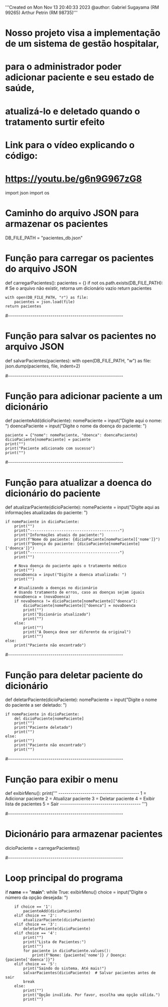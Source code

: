 '''Created on Mon Nov 13 20:40:33 2023
@author: Gabriel Sugayama (RM 99265) Arthur Petrin (RM 98735)'''

# Nosso projeto visa a implementação de um sistema de gestão hospitalar,
# para o administrador poder adicionar paciente e seu estado de saúde, 
# atualizá-lo e deletado quando o tratamento surtir efeito


# Link para o vídeo explicando o código:
# https://youtu.be/g6n9G967zG8


import json
import os

# Caminho do arquivo JSON para armazenar os pacientes
DB_FILE_PATH = "pacientes_db.json"



# Função para carregar os pacientes do arquivo JSON
def carregarPacientes():
    pacientes = {}
    if not os.path.exists(DB_FILE_PATH):
        # Se o arquivo não existir, retorna um dicionário vazio
        return pacientes

    with open(DB_FILE_PATH, "r") as file:
        pacientes = json.load(file)
    return pacientes

#---------------------------------------------------------

# Função para salvar os pacientes no arquivo JSON
def salvarPacientes(pacientes):
    with open(DB_FILE_PATH, "w") as file:
        json.dump(pacientes, file, indent=2)

#---------------------------------------------------------

# Função para adicionar paciente a um dicionário
def pacienteAdd(dicioPaciente):
    nomePaciente = input("Digite aqui o nome: ")
    doencaPaciente = input("Digite o nome da doença do paciente: ")

    paciente = {"nome": nomePaciente, "doenca": doencaPaciente}
    dicioPaciente[nomePaciente] = paciente
    print("")
    print("Paciente adicionado com sucesso")
    print("")

#---------------------------------------------------------

# Função para atualizar a doenca do dicionário do paciente
def atualizarPaciente(dicioPaciente):
    nomePaciente = input("Digite aqui as informações atualizadas do paciente: ")

    if nomePaciente in dicioPaciente:
        print("")
        print("----------------------------------------")
        print("Informações atuais do paciente:")
        print(f"Nome do paciente: {dicioPaciente[nomePaciente]['nome']}")
        print(f"Doença do paciente: {dicioPaciente[nomePaciente]['doenca']}")
        print("----------------------------------------")
        print("")

        # Nova doença do paciente após o tratamento médico
        print("")
        novaDoenca = input("Digite a doenca atualizada: ")
        print("")

        # Atualizando a doenças no dicionário
        # Usando tratamento de erros, caso as doenças sejam iguais
        novaDoenca = (novaDoenca)
        if novaDoenca != dicioPaciente[nomePaciente]["doenca"]:
            dicioPaciente[nomePaciente]["doenca"] = novaDoenca
            print("")
            print("Dicionário atualizado")
            print("")
        else:
            print("")
            print("A Doença deve ser diferente da original")
            print("")
    else:
        print("Paciente não encontrado")

#---------------------------------------------------------

# Função para deletar paciente do dicionário
def deletarPaciente(dicioPaciente):
    nomePaciente = input("Digite o nome do paciente a ser deletado: ")

    if nomePaciente in dicioPaciente:
        del dicioPaciente[nomePaciente]
        print("")
        print("Paciente deletado")
        print("")
    else:
        print("")
        print("Paciente não encontrado")
        print("")

#---------------------------------------------------------

# Função para exibir o menu
def exibirMenu():
    print('''
          ----------------------------------------
          1 = Adicionar paciente
          2 = Atualizar paciente
          3 = Deletar paciente
          4 = Exibir lista de pacientes
          5 = Sair
          ----------------------------------------
          ''')

#---------------------------------------------------------

# Dicionário para armazenar pacientes
dicioPaciente = carregarPacientes()

#---------------------------------------------------------

# Loop principal do programa
if __name__ == "__main__":
    while True:
        exibirMenu()
        choice = input("Digite o número da opção desejada: ")

        if choice == '1':
            pacienteAdd(dicioPaciente)
        elif choice == '2':
            atualizarPaciente(dicioPaciente)
        elif choice == '3':
            deletarPaciente(dicioPaciente)
        elif choice == '4':
            print("")
            print("Lista de Pacientes:")
            print("")
            for paciente in dicioPaciente.values():
                print(f"Nome: {paciente['nome']} / Doença: {paciente['doenca']}")
        elif choice == '5':
            print("Saindo do sistema. Até mais!")
            salvarPacientes(dicioPaciente)  # Salvar pacientes antes de sair
            break
        else:
            print("")
            print("Opção inválida. Por favor, escolha uma opção válida.")
            print("")

